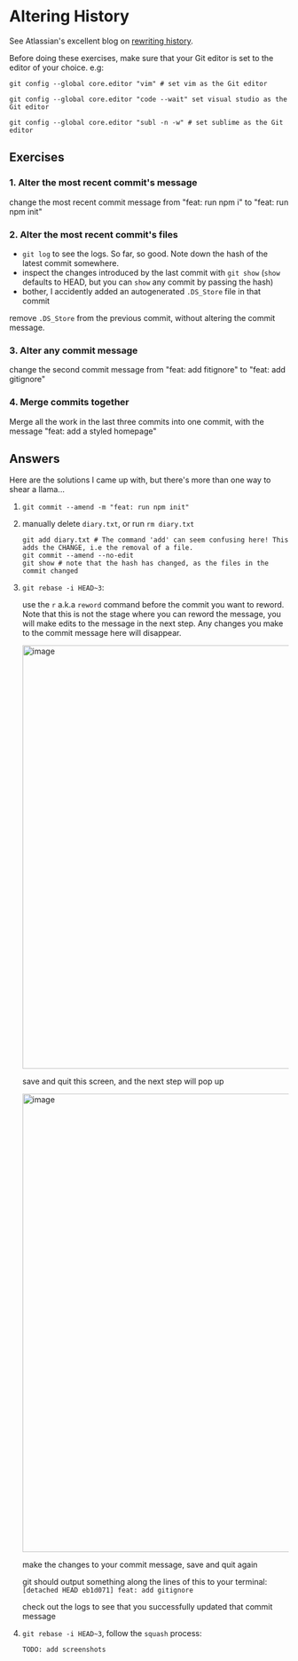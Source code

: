 # Altering History

See Atlassian's excellent blog on [rewriting history]( https://www.atlassian.com/git/tutorials/rewriting-history).

Before doing these exercises, make sure that your Git editor is set to the editor of your choice. e.g:

`git config --global core.editor "vim" # set vim as the Git editor`

`git config --global core.editor "code --wait" set visual studio as the Git editor`

`git config --global core.editor "subl -n -w" # set sublime as the Git editor`

## Exercises

### 1. Alter the most recent commit's message
change the most recent commit message from "feat: run npm i" to "feat: run npm init"

### 2. Alter the most recent commit's files
- `git log` to see the logs. So far, so good. Note down the hash of the latest commit somewhere.
- inspect the changes introduced by the last commit with `git show` (`show` defaults to HEAD, but you can `show` any commit by passing the hash)
- bother, I accidently added an autogenerated `.DS_Store` file in that commit

remove `.DS_Store` from the previous commit, without altering the commit message.

### 3. Alter any commit message
change the second commit message from "feat: add fitignore" to "feat: add gitignore"

### 4. Merge commits together
Merge all the work in the last three commits into one commit, with the message "feat: add a styled homepage"



## Answers
Here are the solutions I came up with, but there's more than one way to shear a llama...

1. `git commit --amend -m "feat: run npm init"`
1. manually delete `diary.txt`, or run `rm diary.txt`

    ```
    git add diary.txt # The command 'add' can seem confusing here! This adds the CHANGE, i.e the removal of a file.
    git commit --amend --no-edit
    git show # note that the hash has changed, as the files in the commit changed
    ```
1. `git rebase -i HEAD~3`:


   use the `r` a.k.a `reword` command before the commit you want to reword. Note that this is  not the stage where you can reword the message, you will make edits to the message in the next step. Any changes you make to the commit message here will disappear.
   
   
    <img width="764" alt="image" src="https://user-images.githubusercontent.com/8527715/110055810-8ac18d80-7dc2-11eb-9ecf-05f86b9004ac.png">
   
   
   save and quit this screen, and the next step will pop up

    <img width="827" alt="image" src="https://user-images.githubusercontent.com/8527715/110055909-b80e3b80-7dc2-11eb-8f87-14e4c1ee5bf5.png">

    make the changes to your commit message, save and quit again

    git should output something along the lines of this to your terminal: `[detached HEAD eb1d071] feat: add gitignore`

    check out the logs to see that you successfully updated that commit message



1. `git rebase -i HEAD~3`, follow the `squash` process:
    ```
    TODO: add screenshots
    ```
